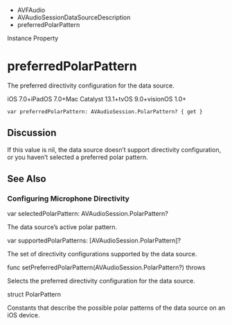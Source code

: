 

- AVFAudio
- AVAudioSessionDataSourceDescription
-  preferredPolarPattern 

Instance Property

# preferredPolarPattern

The preferred directivity configuration for the data source.

iOS 7.0+iPadOS 7.0+Mac Catalyst 13.1+tvOS 9.0+visionOS 1.0+

``` source
var preferredPolarPattern: AVAudioSession.PolarPattern? { get }
```

## Discussion

If this value is nil, the data source doesn’t support directivity configuration, or you haven’t selected a preferred polar pattern.

## See Also

### Configuring Microphone Directivity

var selectedPolarPattern: AVAudioSession.PolarPattern?

The data source’s active polar pattern.

var supportedPolarPatterns: [AVAudioSession.PolarPattern]?

The set of directivity configurations supported by the data source.

func setPreferredPolarPattern(AVAudioSession.PolarPattern?) throws

Selects the preferred directivity configuration for the data source.

struct PolarPattern

Constants that describe the possible polar patterns of the data source on an iOS device.

